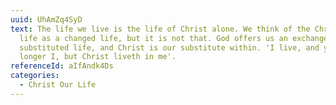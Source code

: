 ```yaml
---
uuid: UhAmZq4SyD
text: The life we live is the life of Christ alone. We think of the Christian
  life as a changed life, but it is not that. God offers us an exchanged life, a
  substituted life, and Christ is our substitute within. 'I live, and yet no
  longer I, but Christ liveth in me'.
referenceId: aIfAndk4Ds
categories:
  - Christ Our Life
---
```

